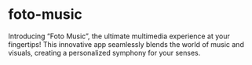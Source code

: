 # foto-music
Introducing “Foto Music”, the ultimate multimedia experience at your fingertips! This innovative app seamlessly blends the world of music and visuals, creating a personalized symphony for your senses.
